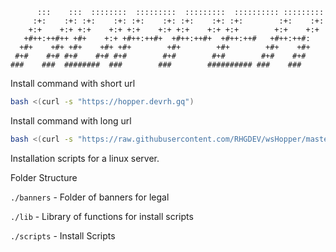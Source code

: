 ```
      :::    :::  ::::::::  :::::::::  :::::::::  :::::::::: :::::::::  
     :+:    :+: :+:    :+: :+:    :+: :+:    :+: :+:        :+:    :+: 
    +:+    +:+ +:+    +:+ +:+    +:+ +:+    +:+ +:+        +:+    +:+ 
   +#++:++#++ +#+    +:+ +#++:++#+  +#++:++#+  +#++:++#   +#++:++#:  
  +#+    +#+ +#+    +#+ +#+        +#+        +#+        +#+    +#+ 
 #+#    #+# #+#    #+# #+#        #+#        #+#        #+#    #+# 
###    ###  ########  ###        ###        ########## ###    ### 
```

Install command with short url
```bash
bash <(curl -s "https://hopper.devrh.gq")
```

Install command with long url
```bash
bash <(curl -s "https://raw.githubusercontent.com/RHGDEV/wsHopper/master/init.sh")
```

Installation scripts for a linux server.

Folder Structure

`./banners` - Folder of banners for legal

`./lib` - Library of functions for install scripts

`./scripts` - Install Scripts
